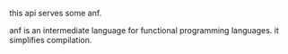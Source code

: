 this api serves some anf.

anf is an intermediate language for functional programming languages. it simplifies compilation.
